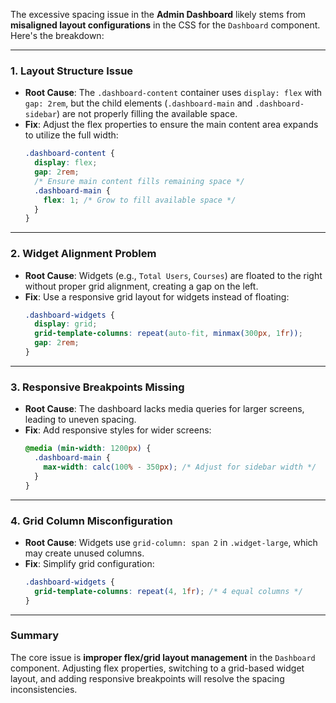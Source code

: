 

The excessive spacing issue in the **Admin Dashboard** likely stems from **misaligned layout configurations** in the CSS for the `Dashboard` component. Here's the breakdown:

---

### **1. Layout Structure Issue**
- **Root Cause**: The `.dashboard-content` container uses `display: flex` with `gap: 2rem`, but the child elements (`.dashboard-main` and `.dashboard-sidebar`) are not properly filling the available space.
- **Fix**: Adjust the flex properties to ensure the main content area expands to utilize the full width:
  ```css
  .dashboard-content {
    display: flex;
    gap: 2rem;
    /* Ensure main content fills remaining space */
    .dashboard-main {
      flex: 1; /* Grow to fill available space */
    }
  }
  ```

---

### **2. Widget Alignment Problem**
- **Root Cause**: Widgets (e.g., `Total Users`, `Courses`) are floated to the right without proper grid alignment, creating a gap on the left.
- **Fix**: Use a responsive grid layout for widgets instead of floating:
  ```css
  .dashboard-widgets {
    display: grid;
    grid-template-columns: repeat(auto-fit, minmax(300px, 1fr));
    gap: 2rem;
  }
  ```

---

### **3. Responsive Breakpoints Missing**
- **Root Cause**: The dashboard lacks media queries for larger screens, leading to uneven spacing.
- **Fix**: Add responsive styles for wider screens:
  ```css
  @media (min-width: 1200px) {
    .dashboard-main {
      max-width: calc(100% - 350px); /* Adjust for sidebar width */
    }
  }
  ```

---

### **4. Grid Column Misconfiguration**
- **Root Cause**: Widgets use `grid-column: span 2` in `.widget-large`, which may create unused columns.
- **Fix**: Simplify grid configuration:
  ```css
  .dashboard-widgets {
    grid-template-columns: repeat(4, 1fr); /* 4 equal columns */
  }
  ```

---

### **Summary**
The core issue is **improper flex/grid layout management** in the `Dashboard` component. Adjusting flex properties, switching to a grid-based widget layout, and adding responsive breakpoints will resolve the spacing inconsistencies.
